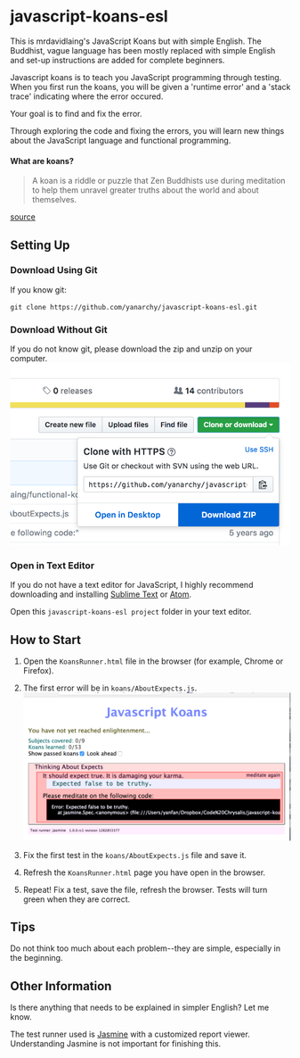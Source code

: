 # javascript-koans-esl
This is mrdavidlaing's JavaScript Koans but with simple English. The Buddhist, vague language has been mostly replaced with simple English and set-up instructions are added for complete beginners.

Javascript koans is to teach you JavaScript programming through testing. When you first run the koans, you will be given a 'runtime error' and a 'stack trace' indicating where the error occured.

Your goal is to find and fix the error.

Through exploring the code and fixing the errors, you will learn new things about the JavaScript language and functional programming.

#### What are koans?
> A koan is a riddle or puzzle that Zen Buddhists use during meditation to help them unravel greater truths about the world and about themselves.

[source](http://www.huffingtonpost.com/entry/zen-buddhism-koan_us_563251dce4b0631799115f3c)

## Setting Up

### Download Using Git
If you know git:

```code
git clone https://github.com/yanarchy/javascript-koans-esl.git
```

### Download Without Git
If you do not know git, please download the zip and unzip on your computer.
![download zip image](readme-images/downloadzip.png)

### Open in Text Editor
If you do not have a text editor for JavaScript, I highly recommend downloading and installing [Sublime Text](https://www.sublimetext.com/3) or [Atom](https://atom.io/).

Open this `javascript-koans-esl project` folder in your text editor.

## How to Start

1. Open the `KoansRunner.html` file in the browser (for example, Chrome or Firefox).
2. The first error will be in `koans/AboutExpects.js`.
![first error in html file](readme-images/firsterror.png)

3. Fix the first test in the `koans/AboutExpects.js` file and save it.

4. Refresh the `KoansRunner.html` page you have open in the browser.

5. Repeat! Fix a test, save the file, refresh the browser. Tests will turn green when they are correct.

## Tips

Do not think too much about each problem--they are simple, especially in the beginning.

## Other Information

Is there anything that needs to be explained in simpler English? Let me know.

The test runner used is [Jasmine](http://jasmine.github.io/) with a customized report viewer. Understanding Jasmine is not important for finishing this.